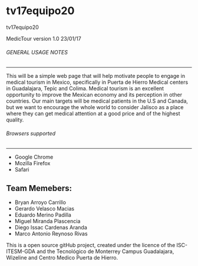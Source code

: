 # tv17equipo20
tv17equipo20

MedicTour version 1.0 23/01/17

###### GENERAL USAGE NOTES
-------------------

This will be a simple web page that will help motivate people to engage in medical tourism in Mexico, specifically in Puerta de Hierro Medical centers in Guadalajara, Tepic and Colima.
Medical tourism is an excellent opportunity to improve the Mexican economy and its perception in other countries. Our main targets will be medical patients in the U.S and Canada, but we want to encourage the whole world to consider Jalisco as a place where they can get medical attention at a good price and of the highest quality.


###### Browsers supported
------------------

- Google Chrome
- Mozilla Firefox
- Safari

**Team Memebers:**
-----------------------------------------------

- Bryan Arroyo Carrillo
- Gerardo Velasco Macias
- Eduardo Merino Padilla
- Miguel Miranda Plascencia
- Diego Issac Cardenas Aranda
- Marco Antonio Reynoso Rivas




This is a open source gitHub project, created under the licence of the
ISC-ITESM-GDA and the Tecnológico de Monterrey Campus Guadalajara, Wizeline
and Centro Medico Puerta de Hierro.
